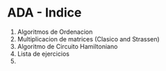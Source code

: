 # ADA - Indice
1. Algoritmos de Ordenacion 
2. Multiplicacion de matrices (Clasico and Strassen)
3. Algoritmo de Circuito Hamiltoniano
4. Lista de ejercicios
5. 